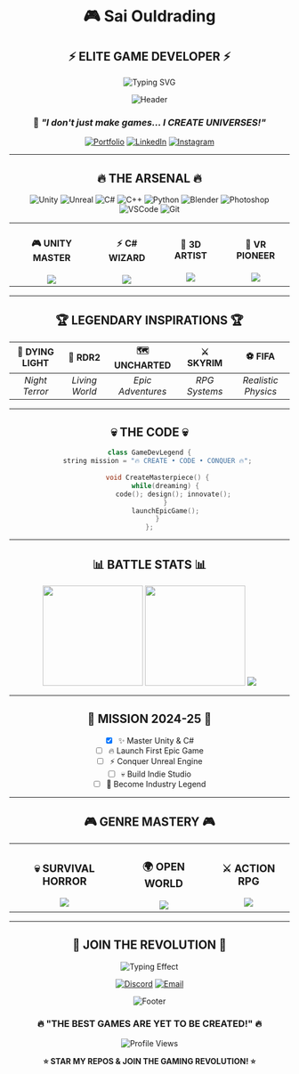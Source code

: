 <div align="center">

# 🎮 Sai Ouldrading
## ⚡ **ELITE GAME DEVELOPER** ⚡

![Typing SVG](https://readme-typing-svg.herokuapp.com/?font=Orbitron&size=25&duration=2000&pause=500&color=00FF41&center=true&vCenter=true&width=600&lines=🔥+CRAFTING+DIGITAL+WORLDS;💀+SURVIVAL+HORROR+SPECIALIST;🚀+FUTURE+GAME+DEV+LEGEND)

![Header](https://capsule-render.vercel.app/api?type=waving&color=gradient&customColorList=0,2,4,6,8&height=100&section=header&text=GAME%20DEV%20EMPIRE&fontSize=30&fontColor=fff&animation=twinkling)

### 🎯 *"I don't just make games... I CREATE UNIVERSES!"*

[![Portfolio](https://img.shields.io/badge/🎮_MY_GAMES-FF0000?style=for-the-badge&logo=steam&logoColor=white&labelColor=FF0000)](https://your-portfolio.com)
[![LinkedIn](https://img.shields.io/badge/💼_CONNECT-0A66C2?style=for-the-badge&logo=linkedin&logoColor=white&labelColor=0A66C2)](https://www.linkedin.com/in/muhammad-saim-a26349358/)
[![Instagram](https://img.shields.io/badge/📸_FOLLOW-E4405F?style=for-the-badge&logo=instagram&logoColor=white&labelColor=E4405F)](https://www.instagram.com/saimk.k18/)

</div>

---

<div align="center">

## 🔥 **THE ARSENAL** 🔥

![Unity](https://img.shields.io/badge/Unity-000000?style=for-the-badge&logo=unity&logoColor=white)
![Unreal](https://img.shields.io/badge/Unreal%20Engine-0E1128?style=for-the-badge&logo=unrealengine&logoColor=white)
![C#](https://img.shields.io/badge/C%23-239120?style=for-the-badge&logo=csharp&logoColor=white)
![C++](https://img.shields.io/badge/C++-00599C?style=for-the-badge&logo=cplusplus&logoColor=white)
![Python](https://img.shields.io/badge/Python-FFD43B?style=for-the-badge&logo=python&logoColor=blue)
![Blender](https://img.shields.io/badge/Blender-F5792A?style=for-the-badge&logo=blender&logoColor=white)
![Photoshop](https://img.shields.io/badge/Photoshop-31A8FF?style=for-the-badge&logo=adobephotoshop&logoColor=white)
![VSCode](https://img.shields.io/badge/VS%20Code-007ACC?style=for-the-badge&logo=visualstudiocode&logoColor=white)
![Git](https://img.shields.io/badge/Git-F05032?style=for-the-badge&logo=git&logoColor=white)

<table>
<tr>
<td align="center">
<h4>🎮 UNITY MASTER</h4>
<img src="https://img.shields.io/badge/Level-99-00FF00?style=for-the-badge">
</td>
<td align="center">
<h4>⚡ C# WIZARD</h4>
<img src="https://img.shields.io/badge/Level-95-FFD700?style=for-the-badge">
</td>
<td align="center">
<h4>🎨 3D ARTIST</h4>
<img src="https://img.shields.io/badge/Level-85-FF6B6B?style=for-the-badge">
</td>
<td align="center">
<h4>🚀 VR PIONEER</h4>
<img src="https://img.shields.io/badge/Level-80-00D9FF?style=for-the-badge">
</td>
</tr>
</table>

</div>

---

<div align="center">

## 🏆 **LEGENDARY INSPIRATIONS** 🏆

| 🧟 **DYING LIGHT** | 🤠 **RDR2** | 🗺️ **UNCHARTED** | ⚔️ **SKYRIM** | ⚽ **FIFA** |
|:---:|:---:|:---:|:---:|:---:|
| *Night Terror* | *Living World* | *Epic Adventures* | *RPG Systems* | *Realistic Physics* |

</div>

---

<div align="center">

## 💀 **THE CODE** 💀

```cpp
class GameDevLegend {
    string mission = "🔥 CREATE • CODE • CONQUER 🔥";
    
    void CreateMasterpiece() {
        while(dreaming) {
            code(); design(); innovate();
        }
        launchEpicGame();
    }
};
```

</div>

---

<div align="center">

## 📊 **BATTLE STATS** 📊

<img height="180em" src="https://github-readme-stats.vercel.app/api?username=saiouldrading&show_icons=true&theme=synthwave&include_all_commits=true&count_private=true&hide_border=true&bg_color=0d1117&title_color=00ff41&icon_color=ff6b6b"/>
<img height="180em" src="https://github-readme-stats.vercel.app/api/top-langs/?username=saiouldrading&layout=compact&langs_count=6&theme=synthwave&hide_border=true&bg_color=0d1117&title_color=00ff41"/>

<img src="https://github-readme-streak-stats.herokuapp.com/?user=saiouldrading&theme=neon-dark&hide_border=true&background=0d1117&stroke=00ff41&ring=ff6b6b&fire=00ff41" />

</div>

---

<div align="center">

## 🎯 **MISSION 2024-25** 🎯

- [x] ✨ Master Unity & C# 
- [ ] 🔥 Launch First Epic Game
- [ ] ⚡ Conquer Unreal Engine  
- [ ] 💀 Build Indie Studio
- [ ] 👑 Become Industry Legend

</div>

---

<div align="center">

## 🎮 **GENRE MASTERY** 🎮

<table>
<tr>
<td align="center">
<h3>💀 SURVIVAL HORROR</h3>
<img src="https://img.shields.io/badge/Fear_Level-MAX-FF0000?style=for-the-badge">
</td>
<td align="center">
<h3>🌍 OPEN WORLD</h3>
<img src="https://img.shields.io/badge/World_Size-INFINITE-00FF00?style=for-the-badge">
</td>
<td align="center">
<h3>⚔️ ACTION RPG</h3>
<img src="https://img.shields.io/badge/Epic_Scale-LEGENDARY-FFD700?style=for-the-badge">
</td>
</tr>
</table>

</div>

---

<div align="center">

## 🚀 **JOIN THE REVOLUTION** 🚀

![Typing Effect](https://readme-typing-svg.herokuapp.com/?font=Roboto&size=18&duration=3000&pause=1000&color=FF6B6B&center=true&vCenter=true&width=500&lines=Ready+to+Change+Gaming+Forever%3F;Let's+Build+Something+EPIC!;The+Future+Starts+HERE!)

[![Discord](https://img.shields.io/badge/🎮_GAME_SQUAD-7289DA?style=for-the-badge&logo=discord&logoColor=white&labelColor=7289DA)](https://discord.gg/your-server)
[![Email](https://img.shields.io/badge/📧_COLLAB-D14836?style=for-the-badge&logo=gmail&logoColor=white&labelColor=D14836)](mailto:your-email@example.com)

![Footer](https://capsule-render.vercel.app/api?type=waving&color=gradient&customColorList=0,2,4,6,8&height=80&section=footer)

### 🔥 **"THE BEST GAMES ARE YET TO BE CREATED!"** 🔥

![Profile Views](https://komarev.com/ghpvc/?username=saiouldrading&label=👑+LEGEND+VIEWERS&color=00ff41&style=for-the-badge)

**⭐ STAR MY REPOS & JOIN THE GAMING REVOLUTION! ⭐**

</div>
